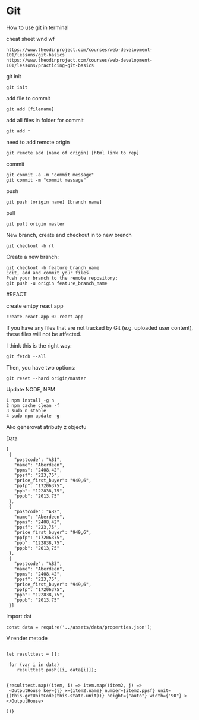 # Git
How to use git in terminal

cheat sheet wnd wf
```shell
https://www.theodinproject.com/courses/web-development-101/lessons/git-basics
https://www.theodinproject.com/courses/web-development-101/lessons/practicing-git-basics
```

git init
```shell
git init
```

add file to commit
```shell
git add [filename] 
```


add all files in folder for commit
```shell
git add *
```


need to add remote origin
```shell
git remote add [name of origin] [html link to rep]
```

commit
```shell
git commit -a -m "commit message"
git commit -m "commit message"
```

push
```shell
git push [origin name] [branch name]
```
pull
```shell
git pull origin master
```

New branch, create and checkout in to new brench
```shell
git checkout -b rl
```

Create a new branch:
```shell
git checkout -b feature_branch_name
Edit, add and commit your files.
Push your branch to the remote repository:
git push -u origin feature_branch_name
```


#REACT

create emtpy react app 
```shell
create-react-app 02-react-app
```


If you have any files that are not tracked by Git (e.g. uploaded user content), these files will not be affected.

I think this is the right way:
```shell
git fetch --all
```
Then, you have two options:
```shell
git reset --hard origin/master
```

Update NODE, NPM

```shell
1 npm install -g n
2 npm cache clean -f
3 sudo n stable
4 sudo npm update -g
```



Ako generovat atributy z objectu

Data
```shell
[
 {
   "postcode": "AB1",
   "name": "Aberdeen",
   "ppms": "2408,42",
   "ppsf": "223,75",
   "price_first_buyer": "949,6",
   "ppfp": "17206375",
   "ppb": "122838,75",
   "pppb": "2013,75"
 },
 {
   "postcode": "AB2",
   "name": "Aberdeen",
   "ppms": "2408,42",
   "ppsf": "223,75",
   "price_first_buyer": "949,6",
   "ppfp": "17206375",
   "ppb": "122838,75",
   "pppb": "2013,75"
 },
 {
   "postcode": "AB3",
   "name": "Aberdeen",
   "ppms": "2408,42",
   "ppsf": "223,75",
   "price_first_buyer": "949,6",
   "ppfp": "17206375",
   "ppb": "122838,75",
   "pppb": "2013,75"
 }]
 ```
Import dat

```shell
const data = require('../assets/data/properties.json');
 ```

V render metode 
```shell

let resulttest = [];

 for (var i in data)
    resulttest.push([i, data[i]]);


{resulttest.map((item, i) => item.map((item2, j) =>
 <OutputHouse key={j} x={item2.name} number={item2.ppsf} unit={(this.getUnitCode(this.state.unit))} height={"auto"} width={"90"} ></OutputHouse>

))}
 ```


